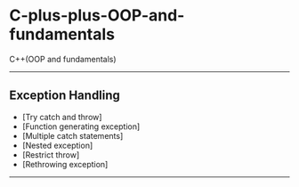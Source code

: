 # C-plus-plus-OOP-and-fundamentals
C++(OOP and fundamentals)

------------------------
## Exception Handling 
  * [Try catch and throw]
  * [Function generating exception] 
  * [Multiple catch statements] 
  * [Nested exception]
  * [Restrict throw]
  * [Rethrowing exception]
-------------------------

